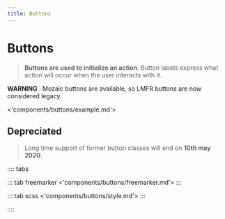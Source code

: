 ```yaml
---
title: Buttons
---
```


# Buttons

> **Buttons are used to initialize an action**. Button labels express what action will occur when the user interacts with it.

**WARNING** : Mozaic buttons are available, so LMFR buttons are now considered legacy.

<'components/buttons/example.md'>

## Depreciated
> Long time support of former button classes will end on **10th may 2020**.

:::: tabs

::: tab freemarker
<'components/buttons/freemarker.md'>
:::

::: tab scss
<'components/buttons/style.md'>
:::

::::